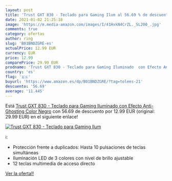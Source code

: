 ```yaml
---
layout: post
title: 'Trust GXT 830 - Teclado para Gaming Ilum al 56.69 % de descuento'
date: 2021-01-02 21:25:18
image: 'https://m.media-amazon.com/images/I/41HxkN4CrZL._SL200_.jpg'
comments: true
category: ofertas
author: ring
slug: 'B01BNDZGRE-es'
actualPrice: 12.99 EUR
currency: EUR
price: 12.99
comparePrice: 29.99 EUR
prodname: 'Trust GXT 830 - Teclado para Gaming Iluminado  con Efecto Anti-Ghosting  Color Negro'
country: 'es'
flag: '🇪🇸'
buyurl: 'https://www.amazon.es/dp/B01BNDZGRE/?tag=tolees-21'
descuento: '56.69'
average: '11.445'
---
```


Está [Trust GXT 830 - Teclado para Gaming Iluminado  con Efecto Anti-Ghosting  Color Negro](https://www.amazon.es/dp/B01BNDZGRE/?tag=tolees-21) con 56.69 de descuento por 12.99 EUR (original: 29.99 EUR) en el siguiente enlace!

[![Trust GXT 830 - Teclado para Gaming Ilum](https://m.media-amazon.com/images/I/41HxkN4CrZL._SL200_.jpg)](https://www.amazon.es/dp/B01BNDZGRE/?tag=tolees-21)

ℹ️:

- Protección frente a duplicados: Hasta 10 pulsaciones de teclas simultáneas
- Iluminación LED de 3 colores con nivel de brillo ajustable
- 12 teclas multimedia de acceso directo

[Ver la oferta!!](https://www.amazon.es/dp/B01BNDZGRE/?tag=tolees-21)
